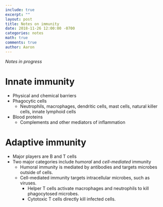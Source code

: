 ```yaml
---
include: true
excerpt: ""
layout: post
title: Notes on immunity
date: 2018-11-26 12:00:00 -0700
categories: notes 
math: true
comments: true
author: Aaron
---
```

*Notes in progress*

Innate immunity
===
* Physical and chemical barriers
* Phagocytic cells
	- Neutrophils, macrophages, dendritic cells, mast cells, natural killer cells, innate lymphoid cells
* Blood proteins
	- Complements and other mediators of inflammation

Adaptive immunity
===
* Major players are B and T cells
* Two major categories include *humoral* and *cell-mediated* immunity
	- Humoral immunity is mediated by antibodies and targets microbes outside of cells.
	- Cell-mediated immunity targets intracellular microbes, such as viruses.
		- Helper T cells activate macrophages and neutrophils to kill phagocytosed microbes.
		- Cytotoxic T cells directly kill infected cells.

